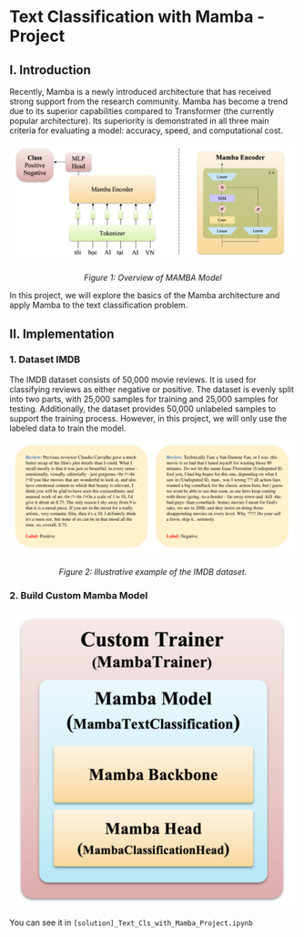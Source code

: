 <h1>Text Classification with Mamba - Project</h1>

<h2>I. Introduction</h2>
<p>
    Recently, Mamba is a newly introduced architecture that has received strong support from the research community. Mamba has become a trend due to its superior capabilities compared to Transformer (the currently popular architecture). Its superiority is demonstrated in all three main criteria for evaluating a model: accuracy, speed, and computational cost.
</p>

<div align="center">
  <img src="./image/1.png" alt="Overview of System">
  <p><em>Figure 1: Overview of MAMBA Model</em></p>
</div>

<p>
    In this project, we will explore the basics of the Mamba architecture and apply Mamba to the text classification problem.
</p>

<h2>II. Implementation</h2>

<h3>1. Dataset IMDB</h3>
<p>
    The IMDB dataset consists of 50,000 movie reviews. It is used for classifying reviews as either negative or positive. The dataset is evenly split into two parts, with 25,000 samples for training and 25,000 samples for testing. Additionally, the dataset provides 50,000 unlabeled samples to support the training process. However, in this project, we will only use the labeled data to train the model.
</p>
<div align="center">
  <img src="./image/2.png" alt="Illustrative example of the IMDB dataset.">
  <p><em>Figure 2: Illustrative example of the IMDB dataset.</em></p>
</div>

<h3>2. Build Custom Mamba Model</h3>

<div align="center">
  <img src="./image/3.png" alt="Illustrative example of the SQuAD2.0 dataset.">
</div>

<p>You can see it in <code>[solution]_Text_Cls_with_Mamba_Project.ipynb</code></p>
